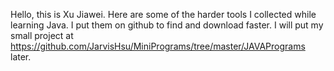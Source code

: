 Hello, this is Xu Jiawei.
Here are some of the harder tools I collected while learning Java.
I put them on github to find and download faster. 
I will put my small project at https://github.com/JarvisHsu/MiniPrograms/tree/master/JAVAPrograms later.
